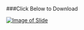 ###Click Below to Download

[![Image of Slide](http://image.slidesharecdn.com/introductiontodatastructure-160605184758/95/introduction-to-datastructure-1-638.jpg)](http://www.ashimlamichhane.com.np/2016/08/unit-1-introduction-to-data-structure-and-c-programming/)